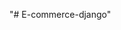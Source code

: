 "# E-commerce-django" 



<!-- "# E-commerce-django" 


class Gender(models.Model):
    name = models.CharField(max_length=100, unique=True)
    slug = models.SlugField(max_length=100, unique=True)
    
    def __str__(self):
        return self.name

class Category(models.Model):
    name = models.CharField(max_length=100, unique=True)
    logo = models.ImageField(upload_to='category_images/', blank=True, null=True)
    slug = models.SlugField(max_length=50, unique=True)
    description = models.TextField(null=True,blank=True)
    status = models.BooleanField(default=True)
    class Meta:
        verbose_name_plural = 'Categories'

    def __str__(self):
        return self.name

class Brand(models.Model):
    name = models.CharField(max_length=100, unique=True)
    slug = models.SlugField(max_length=100, unique=True)    
    logo = models.ImageField(upload_to='brand_images/', blank=True, null=True)

    def __str__(self):
        return self.name

class Color(models.Model):
    name = models.CharField(max_length=50, unique=True)
    hex_code = models.CharField(max_length=7, unique=True)



class Product(models.Model):
    name = models.CharField(max_length=200)
    slug = models.SlugField(max_length=200, unique=True)
    gender = models.ForeignKey(Gender, on_delete=models.CASCADE, null=True, blank=True)
    category = models.ForeignKey(Category, on_delete=models.CASCADE)                                                                                                      
    brand = models.ForeignKey(Brand, on_delete=models.CASCADE)
    description = models.TextField()
    is_available = models.BooleanField(default=True)
    created_at = models.DateTimeField(auto_now_add=True)
    updated_at = models.DateTimeField(auto_now=True)

    def __str__(self):
        return self.name

class ProductVariant(models.Model):
    product = models.ForeignKey(Product, related_name='variants', on_delete=models.CASCADE)
    color = models.ForeignKey(Color, on_delete=models.CASCADE)
    price = models.DecimalField(max_digits=10, decimal_places=2)
    stock = models.PositiveIntegerField(default=0)
    sku = models.CharField(max_length=100, unique=True)
    image_1 = models.ImageField(upload_to='product_variant_images/', blank=True, null=True)
    image_2 = models.ImageField(upload_to='product_variant_images/', blank=True, null=True)
    image_3 = models.ImageField(upload_to='product_variant_images/', blank=True, null=True)

    def __str__(self):
        return f"{self.product.name} - {self.color.name} - {self.sku}






##########################################33

old


class Product(models.Model):
    name = models.CharField(max_length=200)
    slug = models.SlugField(max_length=200, unique=True)
    gender = models.ForeignKey(Gender, on_delete=models.CASCADE,null=True,blank=True)
    category = models.ForeignKey(Category, on_delete=models.CASCADE)                                                                                                      
    brand = models.ForeignKey(Brand, on_delete=models.CASCADE)
    colors = models.ManyToManyField(Color, related_name='products')
    stock = models.PositiveIntegerField(default=0)
    description = models.TextField()
    price = models.DecimalField(max_digits=10, decimal_places=2)
    is_available = models.BooleanField(default=True)
    image_1 = models.ImageField(upload_to='product_images/', blank=True, null=True)
    image_2 = models.ImageField(upload_to='product_images/', blank=True, null=True)
    image_3 = models.ImageField(upload_to='product_images/', blank=True, null=True)
    created_at = models.DateTimeField(auto_now_add=True)
    updated_at = models.DateTimeField(auto_now=True)

    def __str__(self):
        return self.name

class ProductVariant(models.Model):
    product = models.ForeignKey(Product, related_name='variants', on_delete=models.CASCADE)
    color = models.ForeignKey(Color, on_delete=models.CASCADE)
    price = models.DecimalField(max_digits=10, decimal_places=2)
    stock = models.PositiveIntegerField(default=0)
    sku = models.CharField(max_length=100, unique=True)

    class Meta:
        unique_together = ('product', 'color')

    def __str__(self):
        return f"{self.product.name} - {self.color.name}"# E-commerce_project_Mkart" 
